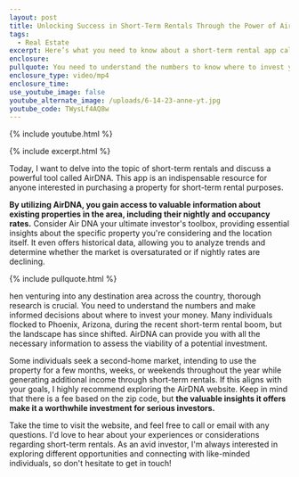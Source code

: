 ```yaml
---
layout: post
title: Unlocking Success in Short-Term Rentals Through the Power of AirDNA
tags:
  - Real Estate
excerpt: Here’s what you need to know about a short-term rental app called AirDNA.
enclosure:
pullquote: You need to understand the numbers to know where to invest your money.
enclosure_type: video/mp4
enclosure_time:
use_youtube_image: false
youtube_alternate_image: /uploads/6-14-23-anne-yt.jpg
youtube_code: TWysLf4AQ8w
---
```

{% include youtube.html %}

{% include excerpt.html %}

Today, I want to delve into the topic of short-term rentals and discuss a powerful tool called AirDNA. This app is an indispensable resource for anyone interested in purchasing a property for short-term rental purposes.&nbsp;

**By utilizing AirDNA, you gain access to valuable information about existing properties in the area, including their nightly and occupancy rates.** Consider Air DNA your ultimate investor's toolbox, providing essential insights about the specific property you're considering and the location itself. It even offers historical data, allowing you to analyze trends and determine whether the market is oversaturated or if nightly rates are declining.

{% include pullquote.html %}

hen venturing into any destination area across the country, thorough research is crucial. You need to understand the numbers and make informed decisions about where to invest your money. Many individuals flocked to Phoenix, Arizona, during the recent short-term rental boom, but the landscape has since shifted. AirDNA can provide you with all the necessary information to assess the viability of a potential investment.

Some individuals seek a second-home market, intending to use the property for a few months, weeks, or weekends throughout the year while generating additional income through short-term rentals. If this aligns with your goals, I highly recommend exploring the AirDNA website. Keep in mind that there is a fee based on the zip code, but **the valuable insights it offers make it a worthwhile investment for serious investors.**

Take the time to visit the website, and feel free to call or email with any questions. I'd love to hear about your experiences or considerations regarding short-term rentals. As an avid investor, I'm always interested in exploring different opportunities and connecting with like-minded individuals, so don't hesitate to get in touch!